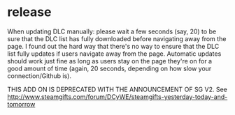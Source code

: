 release
=======

When updating DLC manually: please wait a few seconds (say, 20) to be sure that the DLC list has fully downloaded before navigating away from the page. I found out the hard way that there's no way to ensure that the DLC list fully updates if users navigate away from the page.
Automatic updates should work just fine as long as users stay on the page they're on for a good amount of time (again, 20 seconds, depending on how slow your connection/Github is).

THIS ADD ON IS DEPRECATED WITH THE ANNOUNCEMENT OF SG V2.
See http://www.steamgifts.com/forum/DCyWE/steamgifts-yesterday-today-and-tomorrow
